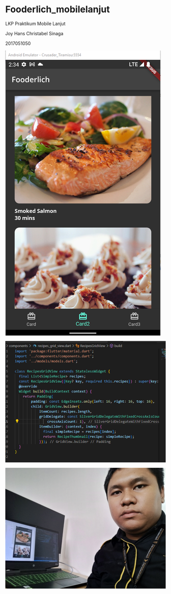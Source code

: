# Fooderlich_mobilelanjut
LKP Praktikum Mobile Lanjut

Joy Hans Christabel Sinaga

2017051050

![1234567890](https://raw.githubusercontent.com/JoyHansChristabelSinaga/Fooderlich_mobilelanjut/main/Screenshot%202022-10-06%20143511.png)

![1234567890](https://raw.githubusercontent.com/JoyHansChristabelSinaga/Fooderlich_mobilelanjut/main/Screenshot%202022-10-06%20143524.png)

![1234567890](https://raw.githubusercontent.com/JoyHansChristabelSinaga/Fooderlich_mobilelanjut/main/IMG20221006143547.jpg)
